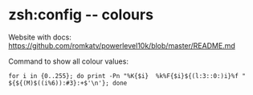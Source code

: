 # zsh:config -- colours

Website with docs: https://github.com/romkatv/powerlevel10k/blob/master/README.md

Command to show all colour values:

`for i in {0..255}; do print -Pn "%K{$i}  %k%F{$i}${(l:3::0:)i}%f " ${${(M)$((i%6)):#3}:+$'\n'}; done`
